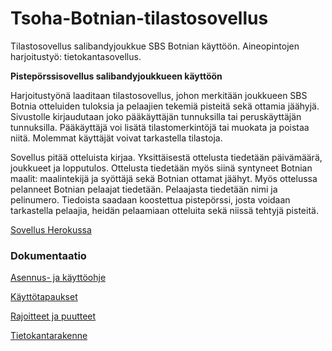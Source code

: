 # Tsoha-Botnian-tilastosovellus
Tilastosovellus salibandyjoukkue SBS Botnian käyttöön. Aineopintojen harjoitustyö: tietokantasovellus.

**Pistepörssisovellus salibandyjoukkueen käyttöön**

Harjoitustyönä laaditaan tilastosovellus, johon merkitään joukkueen SBS Botnia otteluiden tuloksia ja pelaajien tekemiä pisteitä sekä ottamia jäähyjä. Sivustolle kirjaudutaan joko pääkäyttäjän tunnuksilla tai peruskäyttäjän tunnuksilla. Pääkäyttäjä voi lisätä tilastomerkintöjä tai muokata ja poistaa niitä. Molemmat käyttäjät voivat tarkastella tilastoja.

Sovellus pitää otteluista kirjaa. Yksittäisestä ottelusta tiedetään päivämäärä, joukkueet ja lopputulos. Ottelusta tiedetään myös siinä syntyneet Botnian maalit: maalintekijä ja syöttäjä sekä Botnian ottamat jäähyt. Myös ottelussa pelanneet Botnian pelaajat tiedetään. Pelaajasta tiedetään nimi ja pelinumero. Tiedoista saadaan koostettua pistepörssi, josta voidaan tarkastella pelaajia, heidän pelaamiaan otteluita sekä niissä tehtyjä pisteitä.

[Sovellus Herokussa](https://tsoha-botnian-tilastosovellus.herokuapp.com/)

### Dokumentaatio

[Asennus- ja käyttöohje]()

[Käyttötapaukset](https://github.com/Deemusc/Tsoha-Botnian-tilastosovellus/blob/master/documentation/kayttotapaukset.md)

[Rajoitteet ja puutteet]()

[Tietokantarakenne]()

